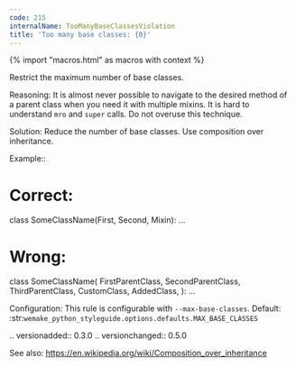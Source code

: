 ```yaml
---
code: 215
internalName: TooManyBaseClassesViolation
title: 'Too many base classes: {0}'
---
```


{% import "macros.html" as macros with context %}


Restrict the maximum number of base classes.

Reasoning:
    It is almost never possible to navigate
    to the desired method of a parent class
    when you need it with multiple mixins.
    It is hard to understand ``mro`` and ``super`` calls.
    Do not overuse this technique.

Solution:
    Reduce the number of base classes.
    Use composition over inheritance.

Example::

   # Correct:
   class SomeClassName(First, Second, Mixin): ...

   # Wrong:
   class SomeClassName(
       FirstParentClass,
       SecondParentClass,
       ThirdParentClass,
       CustomClass,
       AddedClass,
    ): ...

Configuration:
    This rule is configurable with ``--max-base-classes``.
    Default:
    :str:`wemake_python_styleguide.options.defaults.MAX_BASE_CLASSES`

.. versionadded:: 0.3.0
.. versionchanged:: 0.5.0

See also:
    https://en.wikipedia.org/wiki/Composition_over_inheritance